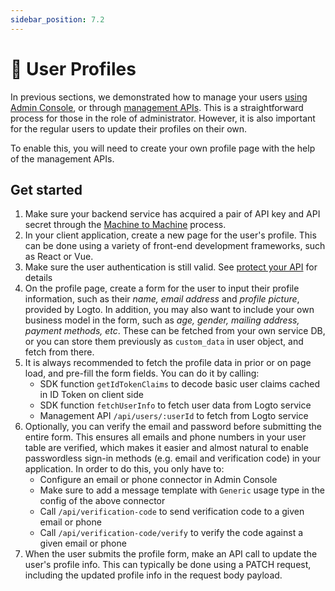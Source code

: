 ```yaml
---
sidebar_position: 7.2
---
```


# 👤 User Profiles

In previous sections, we demonstrated how to manage your users [using Admin Console](/docs/recipes/manage-users/admin-console), or through [management APIs](/docs/recipes/manage-users/management-api). This is a straightforward process for those in the role of administrator. However, it is also important for the regular users to update their profiles on their own.

To enable this, you will need to create your own profile page with the help of the management APIs.

## Get started

1. Make sure your backend service has acquired a pair of API key and API secret through the [Machine to Machine](/docs/recipes/integrate-logto/machine-to-machine) process.
2. In your client application, create a new page for the user's profile. This can be done using a variety of front-end development frameworks, such as React or Vue.
3. Make sure the user authentication is still valid. See [protect your API](/docs/recipes/protect-your-api/) for details
4. On the profile page, create a form for the user to input their profile information, such as their _name, email address_ and _profile picture_, provided by Logto. In addition, you may also want to include your own business model in the form, such as _age, gender, mailing address, payment methods, etc_. These can be fetched from your own service DB, or you can store them previously as `custom_data` in user object, and fetch from there.
5. It is always recommended to fetch the profile data in prior or on page load, and pre-fill the form fields. You can do it by calling:
   - SDK function `getIdTokenClaims` to decode basic user claims cached in ID Token on client side
   - SDK function `fetchUserInfo` to fetch user data from Logto service
   - Management API `/api/users/:userId` to fetch from Logto service
6. Optionally, you can verify the email and password before submitting the entire form. This ensures all emails and phone numbers in your user table are verified, which makes it easier and almost natural to enable passwordless sign-in methods (e.g. email and verification code) in your application. In order to do this, you only have to:
   - Configure an email or phone connector in Admin Console
   - Make sure to add a message template with `Generic` usage type in the config of the above connector
   - Call `/api/verification-code` to send verification code to a given email or phone
   - Call `/api/verification-code/verify` to verify the code against a given email or phone
7. When the user submits the profile form, make an API call to update the user's profile info. This can typically be done using a PATCH request, including the updated profile info in the request body payload.
